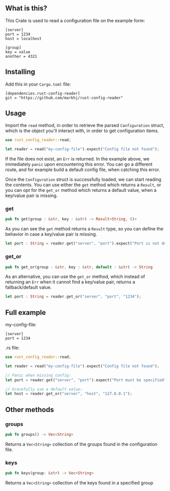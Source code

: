 ## What is this?
This Crate is used to read a configuration file on the example form:

````
[server]
port = 1234
host = localhost

[group]
key = value
another = 4321
````

## Installing
Add this in your ``Cargo.toml`` file:

````
[dependencies.rust-config-reader]
git = "https://github.com/markhj/rust-config-reader"
````

## Usage
Import the ``read`` method, in order to retrieve the parsed ``Configuration`` struct, which
is the object you'll interact with, in order to get configuration items.

````rust
use rust_config_reader::read;

let reader = read("my-config-file").expect("Config file not found");
````

If the file does not exist, an ``Err`` is returned. In the example above, we
immediately ``panic`` upon encountering this error. You can go a different route, and for example build a default
config file, when catching this error.

Once the ``Configuration`` struct is successfully loaded, we can start reading the contents.
You can use either the ``get`` method which returns a ``Result``, or you
can opt for the ``get_or`` method which returns a default value, when a key/value pair is missing.

### get
````rust
pub fn get(group : &str, key : &str) -> Result<String, ()>
````

As you can see the ``get`` method returns a ``Result`` type, so you can define the behavior
in case a key/value pair is missing.

````rust
let port : String = reader.get("server", "port").expect("Port is not defined");
````

### get_or
````rust
pub fn get_or(group : &str, key : &str, default : &str) -> String
````
As an alternative, you can use the ``get_or`` method, which instead of returning
an ``Err`` when it cannot find a key/value pair, returns a fallback/default value.

````rust
let port : String = reader.get_or("server", "port", "1234");
````

## Full example
my-config-file:
````
[server]
port = 1234
````

.rs file:
````rust
use rust_config_reader::read;

let reader = read("my-config-file").expect("Config file not found");

// Panic when missing config:
let port = reader.get("server", "port").expect("Port must be specified");

// Gracefully use a default value:
let host = reader.get_or("server", "host", "127.0.0.1");
````

## Other methods

### groups
````rust
pub fn groups() -> Vec<String>
````

Returns a ``Vec<String>`` collection of the groups found in the configuration file.

### keys
````rust
pub fn keys(group: &str) -> Vec<String>
````

Returns a ``Vec<String>`` collection of the keys found in a specified group
